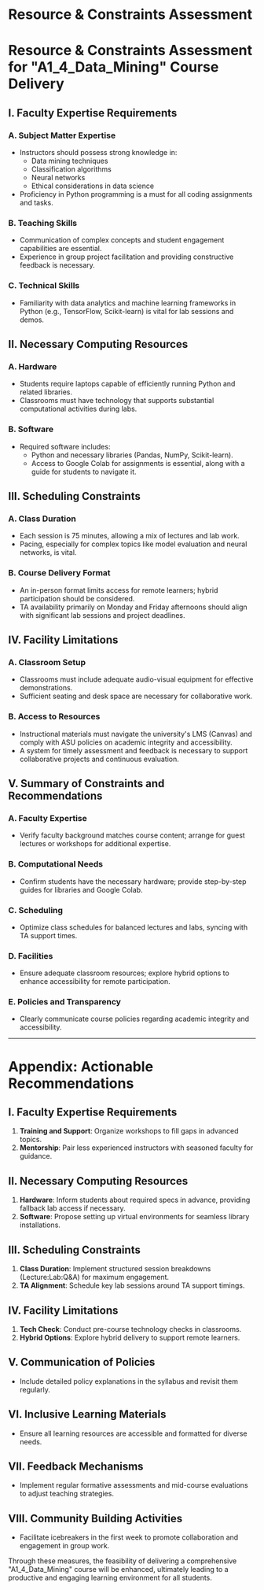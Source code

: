 Resource & Constraints Assessment
=================================

# Resource & Constraints Assessment for "A1_4_Data_Mining" Course Delivery

## I. Faculty Expertise Requirements

### A. Subject Matter Expertise
- Instructors should possess strong knowledge in:
  - Data mining techniques
  - Classification algorithms
  - Neural networks
  - Ethical considerations in data science
- Proficiency in Python programming is a must for all coding assignments and tasks.

### B. Teaching Skills
- Communication of complex concepts and student engagement capabilities are essential.
- Experience in group project facilitation and providing constructive feedback is necessary.

### C. Technical Skills
- Familiarity with data analytics and machine learning frameworks in Python (e.g., TensorFlow, Scikit-learn) is vital for lab sessions and demos.

## II. Necessary Computing Resources

### A. Hardware
- Students require laptops capable of efficiently running Python and related libraries.
- Classrooms must have technology that supports substantial computational activities during labs.

### B. Software
- Required software includes:
  - Python and necessary libraries (Pandas, NumPy, Scikit-learn).
  - Access to Google Colab for assignments is essential, along with a guide for students to navigate it.

## III. Scheduling Constraints

### A. Class Duration
- Each session is 75 minutes, allowing a mix of lectures and lab work. 
- Pacing, especially for complex topics like model evaluation and neural networks, is vital.

### B. Course Delivery Format
- An in-person format limits access for remote learners; hybrid participation should be considered.
- TA availability primarily on Monday and Friday afternoons should align with significant lab sessions and project deadlines.

## IV. Facility Limitations

### A. Classroom Setup
- Classrooms must include adequate audio-visual equipment for effective demonstrations.
- Sufficient seating and desk space are necessary for collaborative work.

### B. Access to Resources
- Instructional materials must navigate the university's LMS (Canvas) and comply with ASU policies on academic integrity and accessibility.
- A system for timely assessment and feedback is necessary to support collaborative projects and continuous evaluation.

## V. Summary of Constraints and Recommendations

### A. Faculty Expertise
- Verify faculty background matches course content; arrange for guest lectures or workshops for additional expertise.

### B. Computational Needs
- Confirm students have the necessary hardware; provide step-by-step guides for libraries and Google Colab.

### C. Scheduling
- Optimize class schedules for balanced lectures and labs, syncing with TA support times.

### D. Facilities
- Ensure adequate classroom resources; explore hybrid options to enhance accessibility for remote participation.

### E. Policies and Transparency
- Clearly communicate course policies regarding academic integrity and accessibility.

---

# Appendix: Actionable Recommendations

## I. Faculty Expertise Requirements
1. **Training and Support**: Organize workshops to fill gaps in advanced topics.
2. **Mentorship**: Pair less experienced instructors with seasoned faculty for guidance.

## II. Necessary Computing Resources
1. **Hardware**: Inform students about required specs in advance, providing fallback lab access if necessary.
2. **Software**: Propose setting up virtual environments for seamless library installations.

## III. Scheduling Constraints
1. **Class Duration**: Implement structured session breakdowns (Lecture:Lab:Q&A) for maximum engagement.
2. **TA Alignment**: Schedule key lab sessions around TA support timings.

## IV. Facility Limitations
1. **Tech Check**: Conduct pre-course technology checks in classrooms.
2. **Hybrid Options**: Explore hybrid delivery to support remote learners.

## V. Communication of Policies
- Include detailed policy explanations in the syllabus and revisit them regularly.

## VI. Inclusive Learning Materials
- Ensure all learning resources are accessible and formatted for diverse needs.

## VII. Feedback Mechanisms
- Implement regular formative assessments and mid-course evaluations to adjust teaching strategies.

## VIII. Community Building Activities
- Facilitate icebreakers in the first week to promote collaboration and engagement in group work. 

Through these measures, the feasibility of delivering a comprehensive "A1_4_Data_Mining" course will be enhanced, ultimately leading to a productive and engaging learning environment for all students.